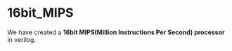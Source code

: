 # 16bit_MIPS
We have created a **16bit MIPS(Million Instructions Per Second) processor** in verilog.
